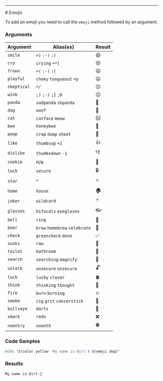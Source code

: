 <hr>
<a name="Emojis"></a>
# Emojis

To add an emoji you need to call the `emoji` method followed by an argument.

### Arguments

| Argument  	| Alias(es) 	| Result  	|
|---	|---	|---	|
|   `smile`	|   `=)` `:-)` `:)`	|   😄	|
|   `cry`	|   `crying` `=*(`	|   😢	|
|   `frown`	|   `=(` `:-(` `:(`	|   😦	|
|   	`playful`|   `cheky` `tongueout` `=p`	|   😛	|
|   `skeptical`	|   `=/`	|   😕	|
|   `wink`	|   `;)` `;-)` `;]` `;D`	|   😉	|
| `panda` 	|  `sadpanda` `shpanda`	|   🐼	|
|   `dog`	|   `woof`	|  🐶	|
|   `cat`	|   `catface` `meow`	|   🐱	|
|   `bee`	|   `honeybee`	|   🐝	|
|   `poop`	|   `crap` `dump` `sheet`	|   💩	|
|   `like`	|   `thumbsup` `+1`	|   👍	|
|   `dislike`	|   `thumbsdown` `-1`	|   👎	|
|   `cookie`	|   n/a	|   🍪	|
|   `lock`	|   `secure`	|   🔒	|
|   `star`	|   `*`	|   ⭐	|
|   `home`	|   `house`	|   🏠	|
|   `joker`	|   `wildcard`	|   🃏	|
|   `glasses`	|   `bifocals` `eyeglases`	|   👓	|
|   `bell`	|   `ring`	|   🔔	|
|   `beer`	|   `brew` `homebrew` `celebrate`	|   🍺	|
|   `check`	|   `greencheck` `done`	|   ✅	|
|   `sushi`	|   `raw`	|  🍣	|
|   `toilet`	|   `bathroom`	|   🚽	|
|   `search`	|   `searching` `magnify`	|   🔎	|
|   `unlock`	|   `unsecure` `unsecure` 	|   🔓	|
|   `luck`	|   `lucky` `clover`	|   🍀	|
|   `think`	|   `thinking` `thought`	|   💭	|
|   `fire`	|   `burn` `burning`	|   🔥	|
|   `smoke`	|   `cig` `grit` `cancerstick`	|   🚬	|
|   `bullseye`	|   `darts`	|   🎯	|
|   `xmark`	|   `redx`	|   ❌	|
|   `noentry`	|   `noauth`	|   ⛔	|

### Code Samples

```bash
echo "$(color yellow 'My name is Dirt') $(emoji dog)"
```

### Results


`My name is Dirt 🐶`
